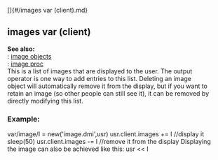 []{#/images var (client).md}    
## images var (client)    
**See also:**    
:   [image objects](/image)    
:   [image proc](/proc/image)    
This is a list of images that are displayed to the user. The output    
operator is one way to add entries to this list. Deleting an image    
object will automatically remove it from the display, but if you want to    
retain an image (so other people can still see it), it can be removed by    
directly modifying this list.    
### Example:    
var/image/I = new(\'image.dmi\',usr) usr.client.images += I //display it    
sleep(50) usr.client.images -= I //remove it from the display Displaying    
the image can also be achieved like this: usr \<\< I  